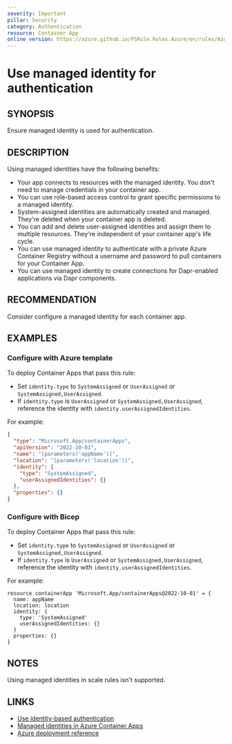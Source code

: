 ```yaml
---
severity: Important
pillar: Security
category: Authentication
resource: Container App
online version: https://azure.github.io/PSRule.Rules.Azure/en/rules/Azure.ContainerApp.ManagedIdentity/
---
```


# Use managed identity for authentication

## SYNOPSIS

Ensure managed identity is used for authentication.

## DESCRIPTION

Using managed identities have the following benefits:

- Your app connects to resources with the managed identity. You don't need to manage credentials in your container app.
- You can use role-based access control to grant specific permissions to a managed identity.
- System-assigned identities are automatically created and managed. They're deleted when your container app is deleted.
- You can add and delete user-assigned identities and assign them to multiple resources. They're independent of your container app's life cycle.
- You can use managed identity to authenticate with a private Azure Container Registry without a username and password to pull containers for your Container App.
- You can use managed identity to create connections for Dapr-enabled applications via Dapr components.

## RECOMMENDATION

Consider configure a managed identity for each container app.

## EXAMPLES

### Configure with Azure template

To deploy Container Apps that pass this rule:

- Set `identity.type` to `SystemAssigned` or `UserAssigned` or `SystemAssigned,UserAssigned`.
- If `identity.type` is `UserAssigned` or `SystemAssigned,UserAssigned`, reference the identity with `identity.userAssignedIdentities`.

For example:

```json
{
  "type": "Microsoft.App/containerApps",
  "apiVersion": "2022-10-01",
  "name": "[parameters('appName')]",
  "location": "[parameters('location')]",
  "identity": {
    "type": "SystemAssigned",
    "userAssignedIdentities": {}
  },
  "properties": {}
}
```
 
### Configure with Bicep

To deploy Container Apps that pass this rule:

- Set `identity.type` to `SystemAssigned` or `UserAssigned` or `SystemAssigned,UserAssigned`.
- If `identity.type` is `UserAssigned` or `SystemAssigned,UserAssigned`, reference the identity with `identity.userAssignedIdentities`.

For example:

```bicep
resource containerApp 'Microsoft.App/containerApps@2022-10-01' = {
  name: appName
  location: location
  identity: {
    type: 'SystemAssigned'
    userAssignedIdentities: {}
  }
  properties: {}
}
```

## NOTES

Using managed identities in scale rules isn't supported.

## LINKS

- [Use identity-based authentication](https://learn.microsoft.com/azure/well-architected/security/design-identity-authentication#use-identity-based-authentication)
- [Managed identities in Azure Container Apps](https://learn.microsoft.com/azure/container-apps/managed-identity)
- [Azure deployment reference](https://learn.microsoft.com/azure/templates/microsoft.app/containerapps#managedserviceidentity)
